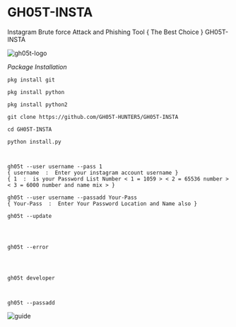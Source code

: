 # GH05T-INSTA
Instagram Brute force Attack and Phishing Tool { The Best Choice } GH05T-INSTA 




<img src="https://raw.githubusercontent.com/GH05T-HUNTER5/GH05T-INSTA/main/.img/gh05thunter5.jpg" alt="gh05t-logo">

<i>Package Installation</i>

```
pkg install git
```
```
pkg install python
```
```
pkg install python2
```
```
git clone https://github.com/GH05T-HUNTER5/GH05T-INSTA
```
```
cd GH05T-INSTA
```
```
python install.py
```
```


gh05t --user username --pass 1
{ username  :  Enter your instagram account username }
{ 1  :  is your Password List Number < 1 = 1059 > < 2 = 65536 number > < 3 = 6000 number and name mix > }

gh05t --user username --passadd Your-Pass
{ Your-Pass  :  Enter Your Password Location and Name also }

gh05t --update




gh05t --error




gh05t developer 



gh05t --passadd

```
<img src="https://raw.githubusercontent.com/GH05T-HUNTER5/GH05T-INSTA/main/.img/Gh05t.jpg" alt="guide">
